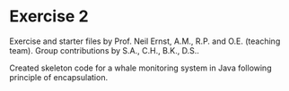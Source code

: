 # Exercise 2
Exercise and starter files by Prof. Neil Ernst, A.M., R.P. and O.E. (teaching team).
Group contributions by S.A., C.H., B.K., D.S..

Created skeleton code for a whale monitoring system in Java following principle of encapsulation.
